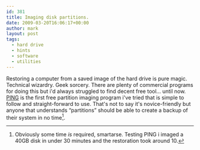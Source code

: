 ```yaml
---
id: 381
title: Imaging disk partitions.
date: 2009-03-20T16:06:17+00:00
author: mark
layout: post
tags:
  - hard drive
  - hints
  - software
  - utilities
---
```

Restoring a computer from a saved image of the hard drive is pure magic. Technical wizardry. Geek sorcery. There are plenty of commercial programs for doing this but i'd always struggled to find decent free tool&#8230; until now. [PING](http://ping.windowsdream.com/) is the first free partition imaging program i've tried that is simple to follow and straight-forward to use. That's not to say it's novice-friendly but anyone that understands &#8220;partitions&#8221; should be able to create a backup of their system in no time[^fn-sometime].

[^fn-sometime]: Obviously some time _is_ required, smartarse. Testing PING i imaged a 40GB disk in under 30 minutes and the restoration took around 10.
